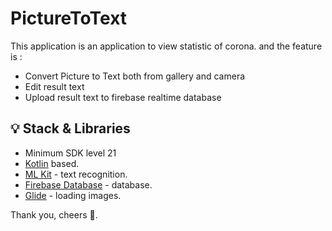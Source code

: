 # PictureToText

This application is an application to view statistic of corona. and the feature is :
- Convert Picture to Text both from gallery and camera
- Edit result text
- Upload result text to firebase realtime database

## 💡 Stack & Libraries

- Minimum SDK level 21
- [Kotlin](https://kotlinlang.org/) based.
- [ML Kit](https://developers.google.com/ml-kit/vision/text-recognition/android) - text recognition.
- [Firebase Database](https://firebase.google.com/docs/database/android/start) - database.
- [Glide](https://github.com/bumptech/glide) - loading images.

Thank you, cheers 🥂.
